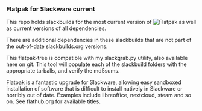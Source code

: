 ### Flatpak for Slackware current

This repo holds slackbuilds for the most current version of ![Flatpak](https://flatpak.org/) as well as current versions of all dependencies.

There are additional dependencies in these slackbuilds that are not part of the out-of-date slackbuilds.org versions.

This flatpak-tree is compatible with my slackgrab.py utility, also available here on git.  This tool will populate each of the slackbuild folders with the appropriate tarballs, and verify the md5sums.

Flatpak is a fantastic upgrade for Slackware, allowing easy sandboxed installation of software that is difficult to install natively in Slackware or horribly out of date.  Examples include libreoffice, nextcloud, steam and so on. See flathub.org for available titles.
